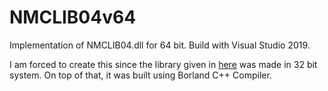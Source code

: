 # NMCLIB04v64
Implementation of NMCLIB04.dll for 64 bit. Build with Visual Studio 2019.

I am forced to create this since the library given in [here](https://www.saelig.com/supplier/saelig-kerr/web/software.html) was made in 32 bit system.
On top of that, it was built using Borland C++ Compiler.
